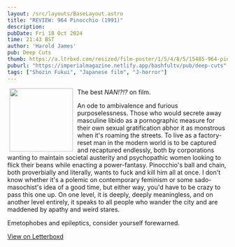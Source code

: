 ```yaml
---
layout: /src/layouts/BaseLayout.astro
title: "REVIEW: 964 Pinocchio (1991)"
description: 
pubDate: Fri 18 Oct 2024
time: 21:43 BST
author: 'Harold James'
pub: Deep Cuts
thumb: https://a.ltrbxd.com/resized/film-poster/1/5/4/8/5/15485-964-pinocchio-0-2000-0-3000-crop.jpg?v=2a2ab5e556
puburl: "https://imperialmagazine.netlify.app/bashfultv/pub/deep-cuts"
tags: ["Shozin Fukui", "Japanese film", "J-horror"]
---
```

<img src="https://a.ltrbxd.com/resized/film-poster/1/5/4/8/5/15485-964-pinocchio-0-2000-0-3000-crop.jpg?v=2a2ab5e556" style="width:145px;height:auto;float:left;padding-right:10px;padding-left:5px;">

The best <i>NAN!?!?</i> on film. 

An ode to ambivalence and furious purposelessness. Those who would secrete away masculine libido as a pornographic measure for their own sexual gratification abhor it as monstrous when it's roaming the streets. To live as a factory-reset man in the modern world is to be captured and recaptured endlessly, both by corporations wanting to maintain societal austerity and psychopathic women looking to flick their beans while enacting a power-fantasy. Pinocchio's ball and chain, both proverbially and literally, wants to fuck and kill him all at once. I don't know whether it's a polemic on contemporary feminism or some sado-masochist's idea of a good time, but either way, you'd have to be crazy to pass this one up. On one level, it is deeply, deeply meaningless, and on another level entirely, it speaks to all people who wander the city and are maddened by apathy and weird stares. 

Emetophobes and epileptics, consider yourself forewarned.

<a href="https://letterboxd.com/for_you_bruce/film/964-pinocchio" target="_blank" rel="noopener noreferrer">View on Letterboxd</a>